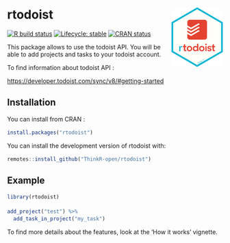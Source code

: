
<!-- README.md is generated from README.Rmd. Please edit that file -->

# rtodoist <img src="man/figures/logo.png" align="right" alt="" width="120" />

<!-- badges: start -->

[![R build
status](https://github.com/ThinkR-open/rtodoist/workflows/R-CMD-check/badge.svg)](https://github.com/ThinkR-open/rtodoist/actions)
[![Lifecycle:
stable](https://img.shields.io/badge/lifecycle-stable-brightgreen.svg)](https://www.tidyverse.org/lifecycle/#stable)
[![CRAN
status](https://www.r-pkg.org/badges/version/rtodoist)](https://CRAN.R-project.org/package=rtodoist)
<!-- badges: end -->

This package allows to use the todoist API. You will be able to add
projects and tasks to your todoist account.

To find information about todoist API :

<https://developer.todoist.com/sync/v8/#getting-started>

## Installation

You can install from CRAN :

``` r
install.packages("rtodoist")
```

You can install the development version of rtodoist with:

``` r
remotes::install_github("ThinkR-open/rtodoist")
```

## Example

``` r
library(rtodoist)

add_project("test") %>%
  add_task_in_project("my_task")
```

To find more details about the features, look at the ‘How it works’
vignette.
